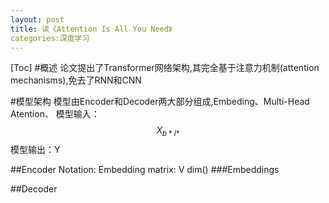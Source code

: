 ```yaml
---
layout: post
title: 读《Attention Is All You Need》
categories:深度学习
---
```

[Toc]
#概述
论文提出了Transformer网络架构,其完全基于注意力机制(attention mechanisms),免去了RNN和CNN

#模型架构
模型由Encoder和Decoder两大部分组成,Embeding、Multi-Head Atention、
模型输入：$$X_{b*l*}$$
模型输出：Y 

##Encoder
Notation:
Embedding matrix: V  dim()
###Embeddings

##Decoder

